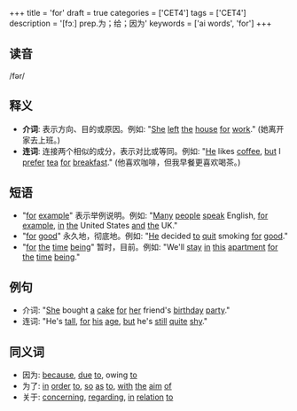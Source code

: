 +++
title = 'for'
draft = true
categories = ['CET4']
tags = ['CET4']
description = '[fɔː] prep.为；给；因为'
keywords = ['ai words', 'for']
+++

## 读音
/fər/

## 释义
- **介词**: 表示方向、目的或原因。例如: "[She](/zh/post/she/) [left](/zh/post/left/) [the](/zh/post/the/) [house](/zh/post/house/) [for](/zh/post/for/) [work](/zh/post/work/)." (她离开家去上班。)
- **连词**: 连接两个相似的成分，表示对比或等同。例如: "[He](/zh/post/he/) likes [coffee](/zh/post/coffee/), [but](/zh/post/but/) I [prefer](/zh/post/prefer/) [tea](/zh/post/tea/) [for](/zh/post/for/) [breakfast](/zh/post/breakfast/)." (他喜欢咖啡，但我早餐更喜欢喝茶。)

## 短语
- "[for](/zh/post/for/) [example](/zh/post/example/)" 表示举例说明。例如: "[Many](/zh/post/many/) [people](/zh/post/people/) [speak](/zh/post/speak/) English, [for](/zh/post/for/) [example](/zh/post/example/), [in](/zh/post/in/) [the](/zh/post/the/) United States [and](/zh/post/and/) [the](/zh/post/the/) UK."
- "[for](/zh/post/for/) [good](/zh/post/good/)" 永久地，彻底地。例如: "[He](/zh/post/he/) decided [to](/zh/post/to/) [quit](/zh/post/quit/) smoking [for](/zh/post/for/) [good](/zh/post/good/)."
- "[for](/zh/post/for/) [the](/zh/post/the/) [time](/zh/post/time/) [being](/zh/post/being/)" 暂时，目前。例如: "We'll [stay](/zh/post/stay/) [in](/zh/post/in/) [this](/zh/post/this/) [apartment](/zh/post/apartment/) [for](/zh/post/for/) [the](/zh/post/the/) [time](/zh/post/time/) [being](/zh/post/being/)."

## 例句
- 介词: "[She](/zh/post/she/) bought [a](/zh/post/a/) [cake](/zh/post/cake/) [for](/zh/post/for/) [her](/zh/post/her/) friend's [birthday](/zh/post/birthday/) [party](/zh/post/party/)."
- 连词: "He's [tall](/zh/post/tall/), [for](/zh/post/for/) [his](/zh/post/his/) [age](/zh/post/age/), [but](/zh/post/but/) he's [still](/zh/post/still/) [quite](/zh/post/quite/) [shy](/zh/post/shy/)."

## 同义词
- 因为: [because](/zh/post/because/), [due](/zh/post/due/) [to](/zh/post/to/), owing [to](/zh/post/to/)
- 为了: [in](/zh/post/in/) [order](/zh/post/order/) [to](/zh/post/to/), [so](/zh/post/so/) [as](/zh/post/as/) [to](/zh/post/to/), [with](/zh/post/with/) [the](/zh/post/the/) [aim](/zh/post/aim/) [of](/zh/post/of/)
- 关于: [concerning](/zh/post/concerning/), [regarding](/zh/post/regarding/), [in](/zh/post/in/) [relation](/zh/post/relation/) [to](/zh/post/to/)
